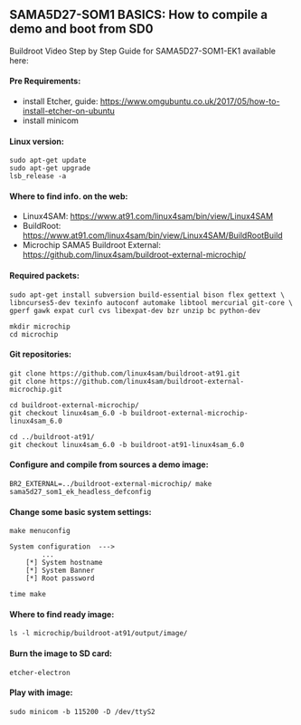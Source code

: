## SAMA5D27-SOM1 BASICS: How to compile a demo and boot from SD0

Buildroot Video Step by Step Guide for SAMA5D27-SOM1-EK1 available here: 

#### Pre Requirements:
- install Etcher, guide: https://www.omgubuntu.co.uk/2017/05/how-to-install-etcher-on-ubuntu 
- install minicom

#### Linux version:
```
sudo apt-get update
sudo apt-get upgrade
lsb_release -a 
```

#### Where to find info. on the web:
- Linux4SAM: https://www.at91.com/linux4sam/bin/view/Linux4SAM
- BuildRoot: https://www.at91.com/linux4sam/bin/view/Linux4SAM/BuildRootBuild
- Microchip SAMA5 Buildroot External: https://github.com/linux4sam/buildroot-external-microchip/

#### Required packets:
```
sudo apt-get install subversion build-essential bison flex gettext \
libncurses5-dev texinfo autoconf automake libtool mercurial git-core \
gperf gawk expat curl cvs libexpat-dev bzr unzip bc python-dev

mkdir microchip
cd microchip
```

#### Git repositories:
```
git clone https://github.com/linux4sam/buildroot-at91.git
git clone https://github.com/linux4sam/buildroot-external-microchip.git

cd buildroot-external-microchip/
git checkout linux4sam_6.0 -b buildroot-external-microchip-linux4sam_6.0

cd ../buildroot-at91/
git checkout linux4sam_6.0 -b buildroot-at91-linux4sam_6.0
```
#### Configure and compile from sources a demo image:
```
BR2_EXTERNAL=../buildroot-external-microchip/ make sama5d27_som1_ek_headless_defconfig
```
#### Change some basic system settings: 

```
make menuconfig

System configuration  --->
        ...
    [*] System hostname
	[*] System Banner
	[*] Root password

time make
```
#### Where to find ready image:
```
ls -l microchip/buildroot-at91/output/image/
```
#### Burn the image to SD card:
```
etcher-electron
```
#### Play with image:
```
sudo minicom -b 115200 -D /dev/ttyS2
```
